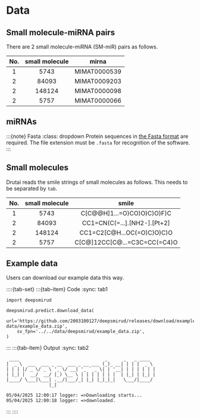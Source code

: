 # Data

## Small molecule-miRNA pairs

There are 2 small molecule-miRNA (SM-miR) pairs as follows.

| No. | small molecule |    mirna     |
|:---:|:--------------:|:------------:|
|  1  |      5743      | MIMAT0000539 |
|  2  |   84093        | MIMAT0009203 |
|  2  |     148124     | MIMAT0000098 |
|  2  |      5757      | MIMAT0000066 |

## miRNAs

:::{note} Fasta
:class: dropdown
Protein sequences in [the Fasta format](https://en.wikipedia.org/wiki/FASTA_format) are required. The file extension must be `.fasta` for recognition of the software.
:::

## Small molecules

Drutai reads the smile strings of small molecules as follows. This needs to be separated by `tab`.

| No. | small molecule |            smile             |
|:---:|:--------------:|:----------------------------:|
|  1  |    5743        |  C[C@@H]1...=O)CO)O)C)O)F)C  |
|  2  |     84093      | CC1=CN(C(=...].[NH2-].[Pt+2] |
|  2  |     148124     | CC1=C2[C@H...OC(=O)C)O)C)O   |
|  2  |      5757      | C[C@]12CC[C@...=C3C=CC(=C4)O |


## Example data

Users can download our example data this way.

::::{tab-set}
:::{tab-item} Code
:sync: tab1
```{code} python
import deepsmirud

deepsmirud.predict.download_data(
    url='https://github.com/2003100127/deepsmirud/releases/download/example-data/example_data.zip',
    sv_fpn='../../data/deepsmirud/example_data.zip',
)
```
:::
:::{tab-item} Output
:sync: tab2
```{code} shell
 ____                                _      _   _ ____  
|  _ \  ___  ___ _ __  ___ _ __ ___ (_)_ __| | | |  _ \ 
| | | |/ _ \/ _ \ '_ \/ __| '_ ` _ \| | '__| | | | | | |
| |_| |  __/  __/ |_) \__ \ | | | | | | |  | |_| | |_| |
|____/ \___|\___| .__/|___/_| |_| |_|_|_|   \___/|____/ 
                |_|                                     

05/04/2025 12:00:17 logger: =>Downloading starts...
05/04/2025 12:00:18 logger: =>downloaded.
```
:::
::::

